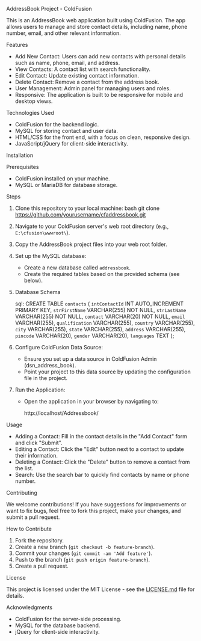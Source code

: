  AddressBook Project - ColdFusion

This is an AddressBook web application built using ColdFusion. The app allows users to manage and store contact details, including name, phone number, email, and other relevant information.

 Features

- Add New Contact: Users can add new contacts with personal details such as name, phone, email, and address.
- View Contacts: A contact list with search functionality.
- Edit Contact: Update existing contact information.
- Delete Contact: Remove a contact from the address book.
- User Management: Admin panel for managing users and roles.
- Responsive: The application is built to be responsive for mobile and desktop views.

 Technologies Used

- ColdFusion for the backend logic.
- MySQL for storing contact and user data.
- HTML/CSS for the front end, with a focus on clean, responsive design.
- JavaScript/jQuery for client-side interactivity.

 Installation

 Prerequisites

- ColdFusion installed on your machine.
- MySQL or MariaDB for database storage.

Steps

1. Clone this repository to your local machine:
    bash
    git clone https://github.com/yourusername/cfaddressbook.git
    

2. Navigate to your ColdFusion server's web root directory (e.g., `E:\cfusion\wwwroot\`).

3. Copy the AddressBook project files into your web root folder.

4. Set up the MySQL database:
   - Create a new database called `addressbook`.
   - Create the required tables based on the provided schema (see below).

5. Database Schema

    sql:
    CREATE TABLE `contacts` (
      `intContactId` INT AUTO_INCREMENT PRIMARY KEY,
      `strFirstName` VARCHAR(255) NOT NULL,
      `strLastName` VARCHAR(255) NOT NULL,
      `contact` VARCHAR(20) NOT NULL,
      `email` VARCHAR(255),
      `qualification` VARCHAR(255),
      `country` VARCHAR(255),
      `city` VARCHAR(255),
      `state` VARCHAR(255),
      `address` VARCHAR(255),
      `pincode` VARCHAR(20),
      `gender` VARCHAR(20),
      `languages` TEXT
    );
    

6. Configure ColdFusion Data Source:
   - Ensure you set up a data source in ColdFusion Admin (dsn_address_book).
   - Point your project to this data source by updating the configuration file in the project.

7. Run the Application:
   - Open the application in your browser by navigating to:
     
     http://localhost/Addressbook/
    

 Usage

- Adding a Contact: Fill in the contact details in the "Add Contact" form and click "Submit".
- Editing a Contact: Click the "Edit" button next to a contact to update their information.
- Deleting a Contact: Click the "Delete" button to remove a contact from the list.
- Search: Use the search bar to quickly find contacts by name or phone number.

 Contributing

We welcome contributions! If you have suggestions for improvements or want to fix bugs, feel free to fork this project, make your changes, and submit a pull request.

 How to Contribute

1. Fork the repository.
2. Create a new branch (`git checkout -b feature-branch`).
3. Commit your changes (`git commit -am 'Add feature'`).
4. Push to the branch (`git push origin feature-branch`).
5. Create a pull request.

 License

This project is licensed under the MIT License - see the [LICENSE.md](LICENSE.md) file for details.

 Acknowledgments

- ColdFusion for the server-side processing.
- MySQL for the database backend.
- jQuery for client-side interactivity.

